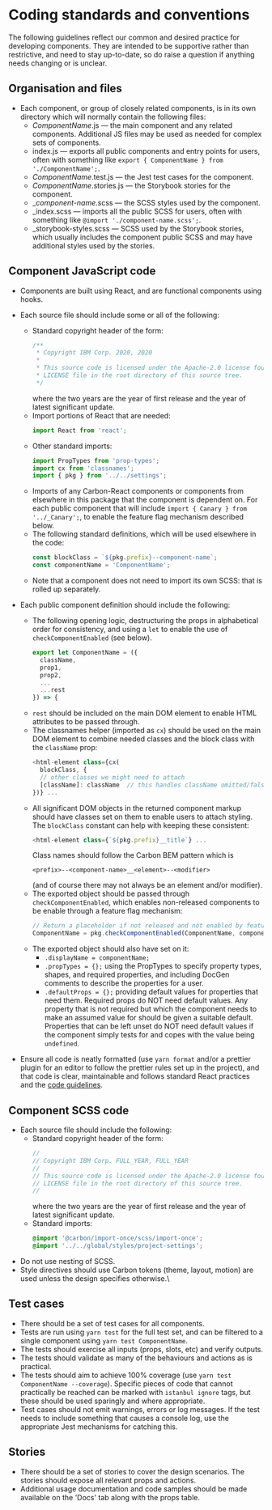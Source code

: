 # Coding standards and conventions

The following guidelines reflect our common and desired practice for developing
components. They are intended to be supportive rather than restrictive, and need
to stay up-to-date, so do raise a question if anything needs changing or is
unclear.

## Organisation and files

- Each component, or group of closely related components, is in its own
  directory which will normally contain the following files:
  - _ComponentName_.js &mdash; the main component and any related components.
    Additional JS files may be used as needed for complex sets of components.
  - index.js &mdash; exports all public components and entry points for users,
    often with something like
    `export { ComponentName } from './ComponentName';`.
  - _ComponentName_.test.js &mdash; the Jest test cases for the component.
  - _ComponentName_.stories.js &mdash; the Storybook stories for the component.
  - \__component-name_.scss &mdash; the SCSS styles used by the component.
  - \_index.scss &mdash; imports all the public SCSS for users, often with
    something like `@import './component-name.scss';`.
  - \_storybook-styles.scss &mdash; SCSS used by the Storybook stories, which
    usually includes the component public SCSS and may have additional styles
    used by the stories.

## Component JavaScript code

- Components are built using React, and are functional components using hooks.
- Each source file should include some or all of the following:
  - Standard copyright header of the form:
    ```js
    /**
     * Copyright IBM Corp. 2020, 2020
     *
     * This source code is licensed under the Apache-2.0 license found in the
     * LICENSE file in the root directory of this source tree.
     */
    ```
    where the two years are the year of first release and the year of latest
    significant update.
  - Import portions of React that are needed:
    ```js
    import React from 'react';
    ```
  - Other standard imports:
    ```js
    import PropTypes from 'prop-types';
    import cx from 'classnames';
    import { pkg } from '../../settings';
    ```
  - Imports of any Carbon-React components or components from elsewhere in this
    package that the component is dependent on. For each public component that
    will include `import { Canary } from '../_Canary';`, to enable the feature
    flag mechanism described below.
  - The following standard definitions, which will be used elsewhere in the
    code:
    ```js
    const blockClass = `${pkg.prefix}--component-name`;
    const componentName = 'ComponentName';
    ```
  - Note that a component does not need to import its own SCSS: that is rolled
    up separately.
- Each public component definition should include the following:

  - The following opening logic, destructuring the props in alphabetical order
    for consistency, and using a `let` to enable the use of
    `checkComponentEnabled` (see below).
    ```js
    export let ComponentName = ({
      className,
      prop1,
      prop2,
      ...
      ...rest
    }) => {
    ```
  - `rest` should be included on the main DOM element to enable HTML attributes
    to be passed through.
  - The classnames helper (imported as `cx`) should be used on the main DOM
    element to combine needed classes and the block class with the `className`
    prop:
    ```js
    <html-element class={cx(
      blockClass, {
      // other classes we might need to attach
      [className]: className  // this handles className omitted/falsy
    })} ...
    ```
  - All significant DOM objects in the returned component markup should have
    classes set on them to enable users to attach styling. The `blockClass`
    constant can help with keeping these consistent:
    ```js
    <html-element class={`${pkg.prefix}__title`} ...
    ```
    Class names should follow the Carbon BEM pattern which is
    ```
    <prefix>--<component-name>__<element>--<modifier>
    ```
    (and of course there may not always be an element and/or modifier).
  - The exported object should be passed through `checkComponentEnabled`, which
    enables non-released components to be enable through a feature flag
    mechanism:
    ```js
    // Return a placeholder if not released and not enabled by feature flag
    ComponentName = pkg.checkComponentEnabled(ComponentName, componentName);
    ```
  - The exported object should also have set on it:
    - `.displayName = componentName;`
    - `.propTypes = {};` using the PropTypes to specify property types, shapes,
      and required properties, and including DocGen comments to describe the
      properties for a user.
    - `.defaultProps = {};` providing default values for properties that need
      them. Required props do NOT need default values. Any property that is not
      required but which the component needs to make an assumed value for should
      be given a suitable default. Properties that can be left unset do NOT need
      default values if the component simply tests for and copes with the value
      being `undefined`.

- Ensure all code is neatly formatted (use `yarn format` and/or a prettier
  plugin for an editor to follow the prettier rules set up in the project), and
  that code is clear, maintainable and follows standard React practices and the
  [code guidelines](https://github.com/carbon-design-system/ibm-cloud-cognitive/blob/master/.github/CONTRIBUTING.md).

## Component SCSS code

- Each source file should include the following:
  - Standard copyright header of the form:
    ```scss
    //
    // Copyright IBM Corp. FULL_YEAR, FULL_YEAR
    //
    // This source code is licensed under the Apache-2.0 license found in the
    // LICENSE file in the root directory of this source tree.
    //
    ```
    where the two years are the year of first release and the year of latest
    significant update.
  - Standard imports:
    ```scss
    @import '@carbon/import-once/scss/import-once';
    @import '../../global/styles/project-settings';
    ```
- Do not use nesting of SCSS.
- Style directives should use Carbon tokens (theme, layout, motion) are used
  unless the design specifies otherwise.\

## Test cases

- There should be a set of test cases for all components.
- Tests are run using `yarn test` for the full test set, and can be filtered to
  a single component using `yarn test ComponentName`.
- The tests should exercise all inputs (props, slots, etc) and verify outputs.
- The tests should validate as many of the behaviours and actions as is
  practical.
- The tests should aim to achieve 100% coverage (use
  `yarn test ComponentName --coverage`). Specific pieces of code that cannot
  practically be reached can be marked with `istanbul ignore` tags, but these
  should be used sparingly and where appropriate.
- Test cases should not emit warnings, errors or log messages. If the test needs
  to include something that causes a console log, use the appropriate Jest
  mechanisms for catching this.

## Stories

- There should be a set of stories to cover the design scenarios. The stories
  should expose all relevant props and actions.
- Additional usage documentation and code samples should be made available on
  the 'Docs' tab along with the props table.
